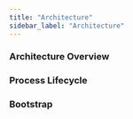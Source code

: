 ```yaml
---
title: "Architecture"
sidebar_label: "Architecture"
---
```


### Architecture Overview

### Process Lifecycle

### Bootstrap
